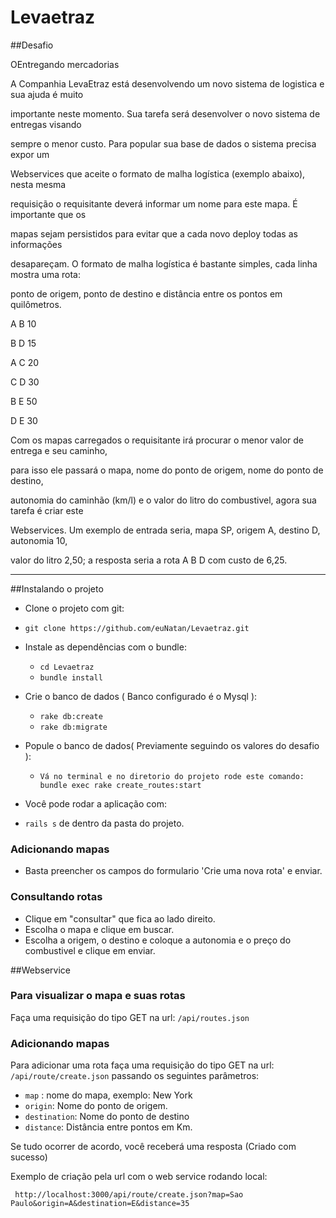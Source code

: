 # Levaetraz
##Desafio


OEntregando mercadorias

A Companhia LevaEtraz está desenvolvendo um novo sistema de logistica e sua ajuda é muito

importante neste momento. Sua tarefa será desenvolver o novo sistema de entregas visando

sempre o menor custo. Para popular sua base de dados o sistema precisa expor um

Webservices que aceite o formato de malha logística (exemplo abaixo), nesta mesma

requisição o requisitante deverá informar um nome para este mapa. É importante que os

mapas sejam persistidos para evitar que a cada novo deploy todas as informações

desapareçam. O formato de malha logística é bastante simples, cada linha mostra uma rota:

ponto de origem, ponto de destino e distância entre os pontos em quilômetros.

A B 10

B D 15

A C 20

C D 30

B E 50

D E 30

Com os mapas carregados o requisitante irá procurar o menor valor de entrega e seu caminho,

para isso ele passará o mapa, nome do ponto de origem, nome do ponto de destino,

autonomia do caminhão (km/l) e o valor do litro do combustivel, agora sua tarefa é criar este

Webservices. Um exemplo de entrada seria, mapa SP, origem A, destino D, autonomia 10,

valor do litro 2,50; a resposta seria a rota A B D com custo de 6,25.

-------------------------------------------------------------------------------------------------------

##Instalando o projeto

- Clone o projeto com git:

 - ` git clone https://github.com/euNatan/Levaetraz.git `

- Instale as dependências com o bundle:
  - `cd Levaetraz `
  - ` bundle install `

- Crie o banco de dados ( Banco configurado é o Mysql ):
  - ` rake db:create `
  - ` rake db:migrate `

- Popule o banco de dados( Previamente seguindo os valores do desafio ):
  - ` Vá no terminal e no diretorio do projeto rode este comando: bundle exec rake create_routes:start  `

- Você pode rodar a aplicação com:
 - ` rails s ` de dentro da pasta do projeto.

### Adicionando mapas
-  Basta preencher os campos do formulario 'Crie uma nova rota' e enviar.

### Consultando rotas
-  Clique em "consultar" que fica ao lado direito.
-  Escolha o mapa e clique em buscar.
-  Escolha a origem, o destino e coloque a autonomia e o preço do combustivel e clique em enviar.


##Webservice

### Para visualizar o mapa e suas rotas
Faça uma requisição do tipo GET na url: `/api/routes.json`

### Adicionando mapas
Para adicionar uma rota faça uma requisição do tipo GET na url: `/api/route/create.json` passando os seguintes parâmetros:

  - `map` : nome do mapa, exemplo: New York
  - `origin`: Nome do ponto de origem.
  - `destination`: Nome do ponto de destino
  - `distance`: Distância entre pontos em Km.

Se tudo ocorrer de acordo, você receberá uma resposta (Criado com sucesso)

Exemplo de criação pela url com o web service rodando local:

`  http://localhost:3000/api/route/create.json?map=Sao Paulo&origin=A&destination=E&distance=35 `

